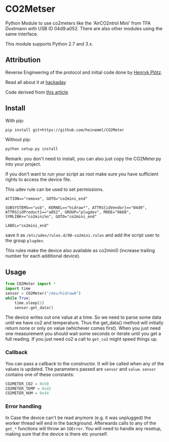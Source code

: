 # CO2Metser
Python Module to use co2meters like the 'AirCO2ntrol Mini' from TFA Dostmann with USB ID 04d9:a052. There are also other modules using the same interface.

This module supports Python 2.7 and 3.x.

## Attribution
Reverse Engineering of the protocol and initial code done by [Henryk Plötz](https://github.com/henryk). 

Read all about it at [hackaday](https://hackaday.io/project/5301-reverse-engineering-a-low-cost-usb-co-monitor)

Code derived from [this article](https://hackaday.io/project/5301-reverse-engineering-a-low-cost-usb-co-monitor/log/17909-all-your-base-are-belong-to-us)

## Install

With pip:
```bash
pip install git+https://github.com/heinemml/CO2Meter
```

Without pip:
```bash
python setup.py install
```
Remark: you don't need to install, you can also just copy the CO2Meter.py into your project.

If you don't want to run your script as root make sure you have sufficient rights to access the device file.

This udev rule can be used to set permissions.
```
ACTION=="remove", GOTO="co2mini_end"

SUBSYSTEMS=="usb", KERNEL=="hidraw*", ATTRS{idVendor}=="04d9", ATTRS{idProduct}=="a052", GROUP="plugdev", MODE="0660", SYMLINK+="co2mini%n", GOTO="co2mini_end"

LABEL="co2mini_end"
```
save it as `/etc/udev/rules.d/90-co2mini.rules` and add the script user to the group `plugdev`.

This rules make the device also available as co2mini0 (increase trailing number for each additional device).

## Usage
```python
from CO2Meter import *
import time
sensor = CO2Meter("/dev/hidraw0")
while True:
    time.sleep(2)
    sensor.get_data()
```

The device writes out one value at a time. So we need to parse some data until we have co2 and temperature. Thus the get_data() method will initially return none or only on value (whichever comes first). 
When you just need one measurement you should wait some seconds or iterate until you get a full reading. If you just need co2 a call to `get_co2` might speed things up.

### Callback
You can pass a callback to the constructor. It will be called when any of the values is updated. The parameters passed are `sensor` and `value`. `sensor` contains one of these constants:

```python
CO2METER_CO2 = 0x50
CO2METER_TEMP = 0x42
CO2METER_HUM = 0x44
```


### Error handling
In Case the device can't be read anymore (e.g. it was unplugged) the worker thread will end in the background. Afterwards calls to any of the `get_*` functions will throw an `IOError`. You will need to handle any resetup, making sure that the device is there etc yourself.
